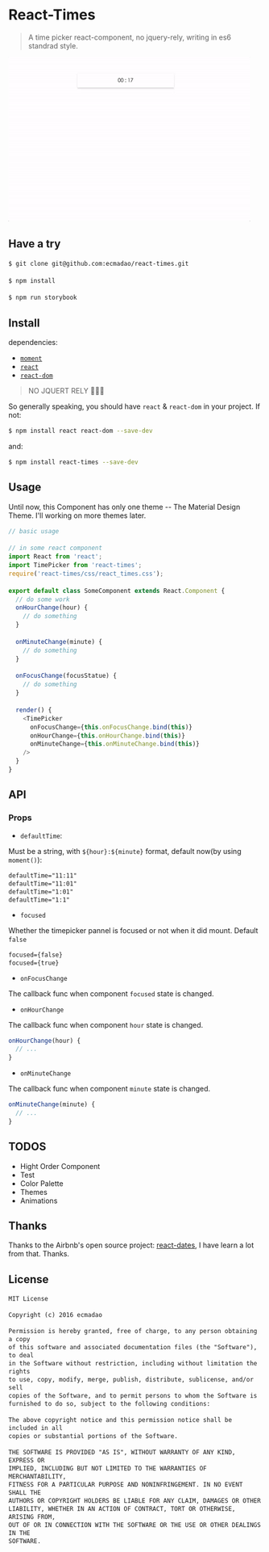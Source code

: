 # React-Times

> A time picker react-component, no jquery-rely, writing in es6 standrad style.

![react-times](./intro_src/react-times.gif)

## Have a try

```bash
$ git clone git@github.com:ecmadao/react-times.git

$ npm install

$ npm run storybook
```

## Install

dependencies:

- [`moment`](https://github.com/moment/moment/)
- [`react`](https://github.com/facebook/react)
- [`react-dom`](https://github.com/facebook/react)

> NO JQUERT RELY 😤😤😤

So generally speaking, you should have `react` & `react-dom` in your project. If not:

```bash
$ npm install react react-dom --save-dev
```

and:

```bash
$ npm install react-times --save-dev
```

## Usage

Until now, this Component has only one theme -- The Material Design Theme. I'll working on more themes later.

```javascript
// basic usage

// in some react component
import React from 'react';
import TimePicker from 'react-times';
require('react-times/css/react_times.css');

export default class SomeComponent extends React.Component {
  // do some work
  onHourChange(hour) {
    // do something
  }

  onMinuteChange(minute) {
    // do something
  }

  onFocusChange(focusStatue) {
    // do something
  }

  render() {
    <TimePicker
      onFocusChange={this.onFocusChange.bind(this)}
      onHourChange={this.onHourChange.bind(this)}
      onMinuteChange={this.onMinuteChange.bind(this)}
    />
  }
}
```

## API

### Props

- `defaultTime`:

Must be a string, with `${hour}:${minute}` format, default now(by using `moment()`):

```
defaultTime="11:11"
defaultTime="11:01"
defaultTime="1:01"
defaultTime="1:1"
```

- `focused`

Whether the timepicker pannel is focused or not when it did mount. Default `false`

```
focused={false}
focused={true}
```

- `onFocusChange`

The callback func when component `focused` state is changed.

- `onHourChange`

The callback func when component `hour` state is changed.

```javascript
onHourChange(hour) {
  // ...
}
```

- `onMinuteChange`

The callback func when component `minute` state is changed.

```javascript
onMinuteChange(minute) {
  // ...
}
```

## TODOS

- Hight Order Component
- Test
- Color Palette
- Themes
- Animations

## Thanks

Thanks to the Airbnb's open source project: [react-dates](https://github.com/airbnb/react-dates), I have learn a lot from that. Thanks.

## License

```
MIT License

Copyright (c) 2016 ecmadao

Permission is hereby granted, free of charge, to any person obtaining a copy
of this software and associated documentation files (the "Software"), to deal
in the Software without restriction, including without limitation the rights
to use, copy, modify, merge, publish, distribute, sublicense, and/or sell
copies of the Software, and to permit persons to whom the Software is
furnished to do so, subject to the following conditions:

The above copyright notice and this permission notice shall be included in all
copies or substantial portions of the Software.

THE SOFTWARE IS PROVIDED "AS IS", WITHOUT WARRANTY OF ANY KIND, EXPRESS OR
IMPLIED, INCLUDING BUT NOT LIMITED TO THE WARRANTIES OF MERCHANTABILITY,
FITNESS FOR A PARTICULAR PURPOSE AND NONINFRINGEMENT. IN NO EVENT SHALL THE
AUTHORS OR COPYRIGHT HOLDERS BE LIABLE FOR ANY CLAIM, DAMAGES OR OTHER
LIABILITY, WHETHER IN AN ACTION OF CONTRACT, TORT OR OTHERWISE, ARISING FROM,
OUT OF OR IN CONNECTION WITH THE SOFTWARE OR THE USE OR OTHER DEALINGS IN THE
SOFTWARE.
```
